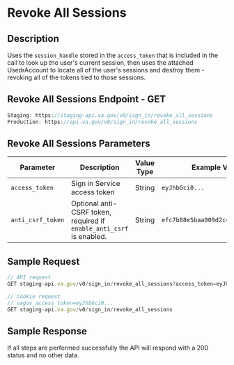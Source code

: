 # Revoke All Sessions

## Description

Uses the `session_handle` stored in the `access_token` that is included in the call to look up the user's current session, then uses the attached UsedrAccount to locate all of the user's sessions and destroy them - revoking all of the tokens tied to those sessions.

## Revoke All Sessions Endpoint - GET

```jsx
Staging: https://staging-api.va.gov/v0/sign_in/revoke_all_sessions
Production: https://api.va.gov/v0/sign_in/revoke_all_sessions
```

## Revoke All Sessions Parameters

| Parameter | Description | Value Type | Example Values |
| --- | --- | --- | --- |
| `access_token` | Sign in Service access token | String | `eyJhbGci0...` |
| `anti_csrf_token` | Optional anti-CSRF token, required if `enable_anti_csrf` is enabled. | String | `efc7b88e5baa009d2cc0e1cf7c6d31b4` |

## Sample Request

```javascript
// API request
GET staging-api.va.gov/v0/sign_in/revoke_all_sessions?access_token=eyJhbGci0...

// Cookie request
// vagov_access_token=eyJhbGci0...
GET staging-api.va.gov/v0/sign_in/revoke_all_sessions
```

## Sample Response

If all steps are performed successfully the API will respond with a 200 status and no other data.
